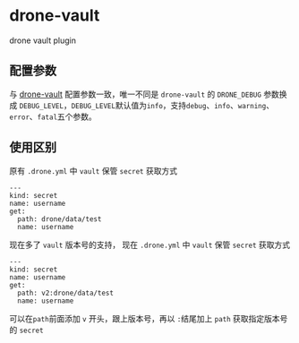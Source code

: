 # drone-vault

drone vault plugin

## 配置参数
与 [drone-vault](https://github.com/drone/drone-vault) 配置参数一致，唯一不同是 `drone-vault` 的 `DRONE_DEBUG` 参数换成 `DEBUG_LEVEL`，`DEBUG_LEVEL`默认值为`info`，支持`debug`、`info`、`warning`、`error`、`fatal`五个参数。

## 使用区别
原有 `.drone.yml` 中 `vault` 保管 `secret` 获取方式
```ymal
---
kind: secret
name: username
get:
  path: drone/data/test
  name: username
```
现在多了 `vault` 版本号的支持，
现在 `.drone.yml` 中 `vault` 保管 `secret` 获取方式
```ymal
---
kind: secret
name: username
get:
  path: v2:drone/data/test
  name: username
```
可以在`path`前面添加 `v` 开头，跟上版本号，再以 `:`结尾加上 `path` 获取指定版本号的 `secret`
